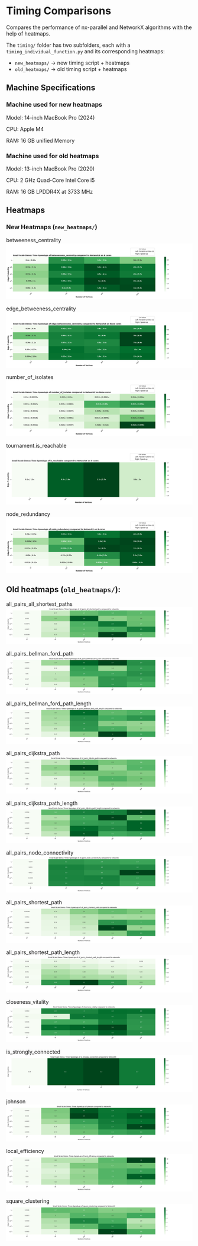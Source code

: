 # Timing Comparisons

Compares the performance of nx-parallel and NetworkX algorithms with the help of heatmaps.

The `timing/` folder has two subfolders, each with a `timing_individual_function.py` and its corresponding heatmaps:  

- `new_heatmaps/` → new timing script + heatmaps  
- `old_heatmaps/` → old timing script + heatmaps

## Machine Specifications

### Machine used for new heatmaps

Model: 14-inch MacBook Pro (2024)

CPU: Apple M4

RAM: 16 GB unified Memory

### Machine used for old heatmaps

Model: 13-inch MacBook Pro (2020)

CPU: 2 GHz Quad-Core Intel Core i5

RAM: 16 GB LPDDR4X at 3733 MHz

## Heatmaps

### New Heatmaps (`new_heatmaps/`)

betweeness_centrality
![alt text](new_heatmaps/heatmap_betweenness_centrality_timing.png)

edge_betweeness_centrality
![alt text](new_heatmaps/heatmap_edge_betweenness_centrality_timing.png)

number_of_isolates
![alt text](new_heatmaps/heatmap_number_of_isolates_timing.png)

tournament.is_reachable
![alt text](new_heatmaps/heatmap_is_reachable_timing.png)

node_redundancy
![alt text](new_heatmaps/heatmap_node_redundancy_timing.png)

## Old heatmaps (`old_heatmaps/`):

all_pairs_all_shortest_paths
![alt text](old_heatmaps/heatmap_all_pairs_all_shortest_paths_timing.png)

all_pairs_bellman_ford_path
![alt text](old_heatmaps/heatmap_all_pairs_bellman_ford_path_timing.png)

all_pairs_bellman_ford_path_length
![alt text](old_heatmaps/heatmap_all_pairs_bellman_ford_path_length_timing.png)

all_pairs_dijkstra_path
![alt text](old_heatmaps/heatmap_all_pairs_dijkstra_path_timing.png)

all_pairs_dijkstra_path_length
![alt text](old_heatmaps/heatmap_all_pairs_dijkstra_path_length_timing.png)

all_pairs_node_connectivity
![alt text](old_heatmaps/heatmap_all_pairs_node_connectivity_timing.png)

all_pairs_shortest_path
![alt text](old_heatmaps/heatmap_all_pairs_shortest_path_timing.png)

all_pairs_shortest_path_length
![alt text](old_heatmaps/heatmap_all_pairs_shortest_path_length_timing.png)

closeness_vitality
![alt text](old_heatmaps/heatmap_closeness_vitality_timing.png)

is_strongly_connected
![alt text](old_heatmaps/heatmap_is_strongly_connected_timing.png)

johnson
![alt text](old_heatmaps/heatmap_johnson_timing.png)

local_efficiency
![alt text](old_heatmaps/heatmap_local_efficiency_timing.png)

square_clustering
![alt text](old_heatmaps/heatmap_square_clustering_timing.png)

